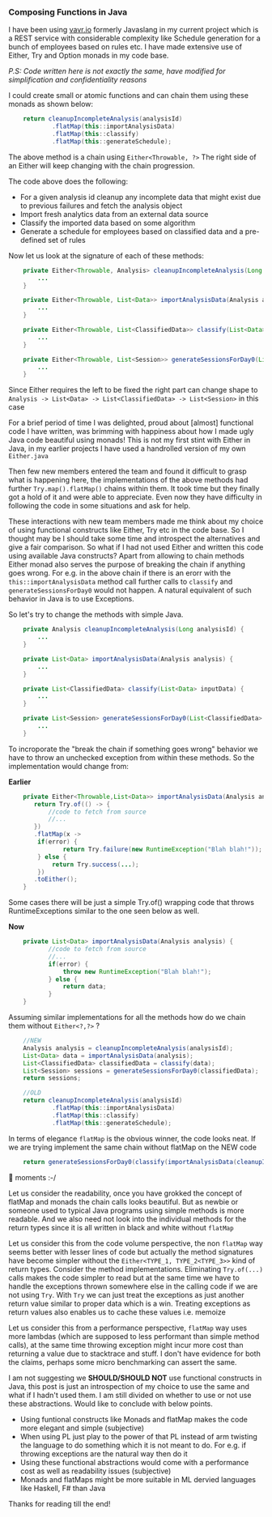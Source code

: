 ### Composing Functions in Java

I have been using [vavr.io](http://vavr.io) formerly Javaslang in my current project which is a REST service with considerable complexity like Schedule generation for a bunch of employees based on rules etc. I have made extensive use of Either, Try and Option monads in my code base. 

_P.S: Code written here is not exactly the same, have modified for simplification and confidentiality reasons_

I could create small or atomic functions and can chain them using these monads as shown below: 

```java
    return cleanupIncompleteAnalysis(analysisId)
            .flatMap(this::importAnalysisData)
            .flatMap(this::classify)
            .flatMap(this::generateSchedule);
```

The above method is a chain using `Either<Throwable, ?>` The right side of an Either will keep changing with the chain progression.

The code above does the following:
* For a given analysis id cleanup any incomplete data that might exist due to previous failures and fetch the analysis object
* Import fresh analytics data from an external data source
* Classify the imported data based on some algorithm
* Generate a schedule for employees based on classified data and a pre-defined set of rules

Now let us look at the signature of each of these methods:

```java 
    private Either<Throwable, Analysis> cleanupIncompleteAnalysis(Long analysisId) {
        ...
    }

    private Either<Throwable, List<Data>> importAnalysisData(Analysis analysis) {
        ...
    }

    private Either<Throwable, List<ClassifiedData>> classify(List<Data> inputData) {
        ...
    }

    private Either<Throwable, List<Session>> generateSessionsForDay0(List<ClassifiedData> classifiedData) {
        ...
    }
```

Since Either requires the left to be fixed the right part can change shape to `Analysis -> List<Data> -> List<ClassifiedData> -> List<Session>` in this case

For a brief period of time I was delighted, proud about [almost] functional code I have written, was brimming with happiness about how I made ugly Java code beautiful using monads! This is not my first stint with Either in Java, in my earlier projects I have used a handrolled version of my own `Either.java`

Then few new members entered the team and found it difficult to grasp what is happening here, the implementations of the above methods had further `Try.map().flatMap()` chains within them. It took time but they finally got a hold of it and were able to appreciate. Even now they have difficulty in following the code in some situations and ask for help. 

These interactions with new team members made me think about my choice of using functional constructs like Either, Try etc in the code base. So I thought may be I should take some time and introspect the alternatives and give a fair comparison. So what if I had not used Either and written this code using available Java constructs? Apart from allowing to chain methods Either monad also serves the purpose of breaking the chain if anything goes wrong. For e.g. in the above chain if there is an erorr with the `this::importAnalysisData` method call further calls to `classify` and `generateSessionsForDay0` would not happen. A natural equivalent of such behavior in Java is to use Exceptions. 

So let's try to change the methods with simple Java.

```java
    private Analysis cleanupIncompleteAnalysis(Long analysisId) {
        ...
    }

    private List<Data> importAnalysisData(Analysis analysis) {
        ...
    }

    private List<ClassifiedData> classify(List<Data> inputData) {
        ...
    }

    private List<Session> generateSessionsForDay0(List<ClassifiedData> classifiedData) {
        ...
    }
```     

To incroporate the "break the chain if something goes wrong" behavior we have to throw an unchecked exception from within these methods. So the implementation would change from:

**Earlier**
```java
    private Either<Throwable,List<Data>> importAnalysisData(Analysis analysis) {
       return Try.of(() -> {
           //code to fetch from source
           //...
       })
       .flatMap(x ->            
        if(error) {
               return Try.failure(new RuntimeException("Blah blah!"));
        } else {
            return Try.success(...);
        })
       .toEither();
    }
```
Some cases there will be just a simple Try.of() wrapping code that throws RuntimeExceptions similar to the one seen below as well.

**Now**

```java
    private List<Data> importAnalysisData(Analysis analysis) {
           //code to fetch from source
           //...
           if(error) {
               throw new RuntimeException("Blah blah!");
           } else {
               return data;
           }
    }
```

Assuming similar implementations for all the methods how do we chain them without `Either<?,?>` ?

```java 
    //NEW
    Analysis analysis = cleanupIncompleteAnalysis(analysisId);
    List<Data> data = importAnalysisData(analysis);
    List<ClassifiedData> classifiedData = classify(data);
    List<Session> sessions = generateSessionsForDay0(classifiedData);
    return sessions;

    //OLD
    return cleanupIncompleteAnalysis(analysisId)
            .flatMap(this::importAnalysisData)
            .flatMap(this::classify)
            .flatMap(this::generateSchedule);
```

In terms of elegance `flatMap` is the obvious winner, the code looks neat. If we are trying implement the same chain without flatMap on the NEW code

```java
    return generateSessionsForDay0(classify(importAnalysisData(cleanupIncompleteAnalysis(analysisId))));
```
:facepalm: moments :-/

Let us consider the readability, once you have grokked the concept of flatMap and monads the chain calls looks beautiful. But as newbie or someone used to typical Java programs using simple methods is more readable. And we also need not look into the individual methods for the return types since it is all written in black and white without `flatMap`

Let us consider this from the code volume perspective, the non `flatMap` way seems better with lesser lines of code but actually the method signatures have become simpler without the `Either<TYPE_1, TYPE_2<TYPE_3>>` kind of return types. Consider the method implementations. Eliminating `Try.of(...)` calls makes the code simpler to read but at the same time we have to handle the exceptions thrown somewhere else in the calling code if we are not using `Try`. With `Try` we can just treat the exceptions as just another return value similar to proper data which is a win. Treating exceptions as return values also enables us to cache these values i.e. memoize

Let us consider this from a performance perspective, `flatMap` way uses more lambdas (which are supposed to less performant than simple method calls), at the same time throwing exception might incur more cost than returning a value due to stacktrace and stuff. I don't have evidence for both the claims, perhaps some micro benchmarking can assert the same. 

I am not suggesting we **SHOULD/SHOULD NOT** use functional constructs in Java, this post is just an introspection of my choice to use the same and what if I hadn't used them. I am still divided on whether to use or not use these abstractions. Would like to conclude with below points.

* Using funtional constructs like Monads and flatMap makes the code more elegant and simple (subjective) 
* When using PL just play to the power of that PL instead of arm twisting the language to do something which it is not meant to do. For e.g. if throwing exceptions are the natural way then do it
* Using these functional abstractions would come with a performance cost as well as readability issues (subjective)
* Monads and flatMaps might be more suitable in ML dervied languages like Haskell, F# than Java

Thanks for reading till the end! 